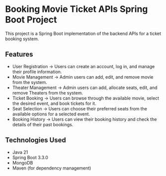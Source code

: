 # Booking Movie Ticket APIs Spring Boot Project

This project is a Spring Boot implementation of the backend APIs for a ticket booking system.

## Features
* User Registration -> Users can create an account, log in, and manage their profile information.
* Movie Management -> Admin users can add, edit, and remove movie from the system.
* Theater Management -> Admin users can add, allocate seats, edit, and remove Theaters from the system.
* Ticket Booking -> Users can browse through the available movie, select the desired event, and book tickets for it.
* Seat Selection -> Users can choose their preferred seats from the available options for a selected event.
* Booking History -> Users can view their booking history and check the details of their past bookings.

## Technologies Used
* Java 21
* Spring Boot 3.3.0 
* MongoDB
* Maven (for dependency management)
